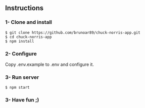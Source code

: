 ## Instructions

### 1- Clone and install

    $ git clone https://github.com/brunoar89/chuck-norris-app.git
    $ cd chuck-norris-app
    $ npm install

### 2- Configure

Copy .env.example to .env and configure it.

### 3- Run server

    $ npm start
    
### 3- Have fun ;)
